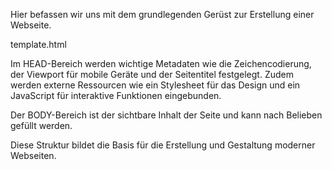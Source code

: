 Hier befassen wir uns mit dem grundlegenden Gerüst zur Erstellung einer Webseite.


template.html

Im HEAD-Bereich werden wichtige Metadaten wie die Zeichencodierung, der Viewport für mobile Geräte und der Seitentitel festgelegt. Zudem werden externe Ressourcen wie ein Stylesheet für das Design und ein JavaScript für interaktive Funktionen eingebunden.

Der BODY-Bereich ist der sichtbare Inhalt der Seite und kann nach Belieben gefüllt werden.

Diese Struktur bildet die Basis für die Erstellung und Gestaltung moderner Webseiten.

